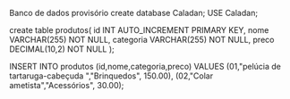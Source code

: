 Banco de dados provisório
create database Caladan;
USE Caladan;

create table produtos(
  id INT AUTO_INCREMENT PRIMARY KEY,
  nome VARCHAR(255) NOT NULL,
  categoria VARCHAR(255) NOT NULL,
  preco DECIMAL(10,2) NOT NULL
);
 
INSERT INTO produtos (id,nome,categoria,preco) VALUES
(01,"pelúcia de tartaruga-cabeçuda ","Brinquedos", 150.00),
(02,"Colar ametista","Acessórios", 30.00);

  ```
